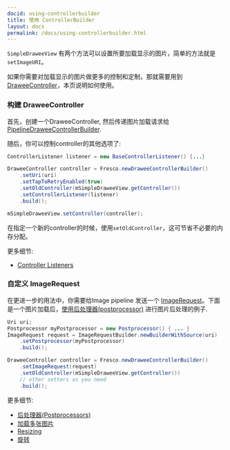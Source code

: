 ```yaml
---
docid: using-controllerbuilder
title: 使用 ControllerBuilder
layout: docs
permalink: /docs/using-controllerbuilder.html
---
```


`SimpleDraweeView` 有两个方法可以设置所要加载显示的图片，简单的方法就是 `setImageURI`。

如果你需要对加载显示的图片做更多的控制和定制，那就需要用到[DraweeController](concepts.html)，本页说明如何使用。

### 构建 DraweeController

首先，创建一个DraweeController, 然后传递图片加载请求给[PipelineDraweeControllerBuilder](../javadoc/reference/com/facebook/drawee/backends/pipeline/PipelineDraweeControllerBuilder.html). 

随后，你可以控制controller的其他选项了:

```java
ControllerListener listener = new BaseControllerListener() {...}

DraweeController controller = Fresco.newDraweeControllerBuilder()
    .setUri(uri)
    .setTapToRetryEnabled(true)
    .setOldController(mSimpleDraweeView.getController())
    .setControllerListener(listener)
    .build();

mSimpleDraweeView.setController(controller);
```

在指定一个新的controller的时候，使用`setOldController`，这可节省不必要的内存分配。

更多细节:

* [Controller Listeners](listening-to-events.html)

### <a name="ImageRequest"></a>自定义 ImageRequest

在更进一步的用法中，你需要给Image pipeline 发送一个 [ImageRequest]((../javadoc/reference/com/facebook/imagepipeline/request/ImageRequest.html))。下面是一个图片加载后，[使用后处理器(postprocessor)](modifying-image.html) 进行图片后处理的例子.

```java
Uri uri;
Postprocessor myPostprocessor = new Postprocessor() { ... }
ImageRequest request = ImageRequestBuilder.newBuilderWithSource(uri)
    .setPostprocessor(myPostprocessor)
    .build();

DraweeController controller = Fresco.newDraweeControllerBuilder()
    .setImageRequest(request)
    .setOldController(mSimpleDraweeView.getController())
    // other setters as you need
    .build();
```

更多细节:

* [后处理器(Postprocessors)](modifying-image.html)
* [加载多张图片](requesting-multiple-images.html)
* [Resizing](resizing.html)
* [旋转](rotation.html)
